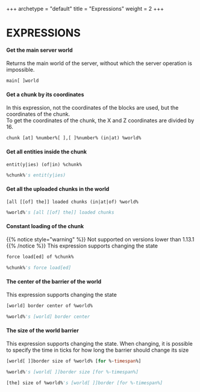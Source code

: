 +++
archetype = "default"
title = "Expressions"
weight = 2
+++
# EXPRESSIONS
#### Get the main server world
Returns the main world of the server, without which the server operation is impossible.
```vb
main[ ]world
```

#### Get a chunk by its coordinates
In this expression, not the coordinates of the blocks are used, but the coordinates of the chunk.\
To get the coordinates of the chunk, the X and Z coordinates are divided by 16.
```vb
chunk [at] %number%[ ],[ ]%number% (in|at) %world%
```

#### Get all entities inside the chunk
```vb
entit(y|ies) (of|in) %chunk%
```
```vb
%chunk%'s entit(y|ies)
```

#### Get all the uploaded chunks in the world
```vb
[all [[of] the]] loaded chunks (in|at|of) %world%
```
```vb
%world%'s [all [[of] the]] loaded chunks
```

#### Constant loading of the chunk
{{% notice style="warning" %}}
Not supported on versions lower than 1.13.1
{{% /notice %}}
This expression supports changing the state
```vb
force load[ed] of %chunk%
```
```vb
%chunk%'s force load[ed]
```

#### The center of the barrier of the world
This expression supports changing the state
```vb
[world] border center of %world%
```
```vb
%world%'s [world] border center
```

#### The size of the world barrier
This expression supports changing the state.
When changing, it is possible to specify the time in ticks for how long the barrier should change its size
```vb
[world[ ]]border size of %world% [for %-timespan%]
```
```vb
%world%'s [world[ ]]border size [for %-timespan%]
```
```vb
[the] size of %world%'s [world[ ]]border [for %-timespan%]
```